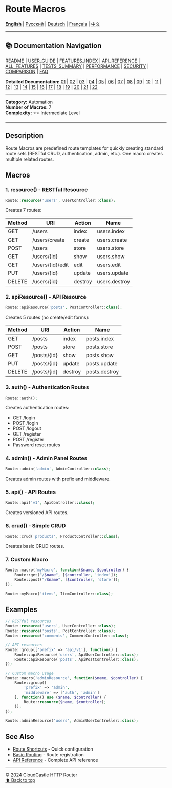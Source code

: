 # Route Macros

[**English**](11_ROUTE_MACROS.md) | [Русский](../../ru/features/11_ROUTE_MACROS.md) | [Deutsch](../../de/features/11_ROUTE_MACROS.md) | [Français](../../fr/features/11_ROUTE_MACROS.md) | [中文](../../zh/features/11_ROUTE_MACROS.md)

---

## 📚 Documentation Navigation

[README](../../README.md) | [USER_GUIDE](../USER_GUIDE.md) | [FEATURES_INDEX](../FEATURES_INDEX.md) | [API_REFERENCE](../API_REFERENCE.md) | [ALL_FEATURES](../ALL_FEATURES.md) | [TESTS_SUMMARY](../TESTS_SUMMARY.md) | [PERFORMANCE](../PERFORMANCE_ANALYSIS.md) | [SECURITY](../SECURITY_REPORT.md) | [COMPARISON](../COMPARISON.md) | [FAQ](../FAQ.md)

**Detailed Documentation:** [01](01_BASIC_ROUTING.md) | [02](02_ROUTE_PARAMETERS.md) | [03](03_ROUTE_GROUPS.md) | [04](04_RATE_LIMITING.md) | [05](05_IP_FILTERING.md) | [06](06_MIDDLEWARE.md) | [07](07_NAMED_ROUTES.md) | [08](08_TAGS.md) | [09](09_HELPER_FUNCTIONS.md) | [10](10_ROUTE_SHORTCUTS.md) | [11](11_ROUTE_MACROS.md) | [12](12_URL_GENERATION.md) | [13](13_EXPRESSION_LANGUAGE.md) | [14](14_CACHING.md) | [15](15_PLUGINS.md) | [16](16_LOADERS.md) | [17](17_PSR_SUPPORT.md) | [18](18_ACTION_RESOLVER.md) | [19](19_STATISTICS.md) | [20](20_SECURITY.md) | [21](21_EXCEPTIONS.md) | [22](22_CLI_TOOLS.md)

---

**Category:** Automation  
**Number of Macros:** 7  
**Complexity:** ⭐⭐ Intermediate Level

---

## Description

Route Macros are predefined route templates for quickly creating standard route sets (RESTful CRUD, authentication, admin, etc.). One macro creates multiple related routes.

## Macros

### 1. resource() - RESTful Resource

```php
Route::resource('users', UserController::class);
```

Creates 7 routes:

| Method | URI | Action | Name |
|--------|-----|--------|------|
| GET | /users | index | users.index |
| GET | /users/create | create | users.create |
| POST | /users | store | users.store |
| GET | /users/{id} | show | users.show |
| GET | /users/{id}/edit | edit | users.edit |
| PUT | /users/{id} | update | users.update |
| DELETE | /users/{id} | destroy | users.destroy |

### 2. apiResource() - API Resource

```php
Route::apiResource('posts', PostController::class);
```

Creates 5 routes (no create/edit forms):

| Method | URI | Action | Name |
|--------|-----|--------|------|
| GET | /posts | index | posts.index |
| POST | /posts | store | posts.store |
| GET | /posts/{id} | show | posts.show |
| PUT | /posts/{id} | update | posts.update |
| DELETE | /posts/{id} | destroy | posts.destroy |

### 3. auth() - Authentication Routes

```php
Route::auth();
```

Creates authentication routes:
- GET /login
- POST /login
- POST /logout
- GET /register
- POST /register
- Password reset routes

### 4. admin() - Admin Panel Routes

```php
Route::admin('admin', AdminController::class);
```

Creates admin routes with prefix and middleware.

### 5. api() - API Routes

```php
Route::api('v1', ApiController::class);
```

Creates versioned API routes.

### 6. crud() - Simple CRUD

```php
Route::crud('products', ProductController::class);
```

Creates basic CRUD routes.

### 7. Custom Macro

```php
Route::macro('myMacro', function($name, $controller) {
    Route::get("/$name", [$controller, 'index']);
    Route::post("/$name", [$controller, 'store']);
});

Route::myMacro('items', ItemController::class);
```

## Examples

```php
// RESTful resources
Route::resource('users', UserController::class);
Route::resource('posts', PostController::class);
Route::resource('comments', CommentController::class);

// API resources
Route::group(['prefix' => 'api/v1'], function() {
    Route::apiResource('users', ApiUserController::class);
    Route::apiResource('posts', ApiPostController::class);
});

// Custom macro usage
Route::macro('adminResource', function($name, $controller) {
    Route::group([
        'prefix' => 'admin',
        'middleware' => ['auth', 'admin']
    ], function() use ($name, $controller) {
        Route::resource($name, $controller);
    });
});

Route::adminResource('users', AdminUserController::class);
```

## See Also

- [Route Shortcuts](10_ROUTE_SHORTCUTS.md) - Quick configuration
- [Basic Routing](01_BASIC_ROUTING.md) - Route registration
- [API Reference](../API_REFERENCE.md) - Complete API reference

---

© 2024 CloudCastle HTTP Router  
[⬆ Back to top](#route-macros)